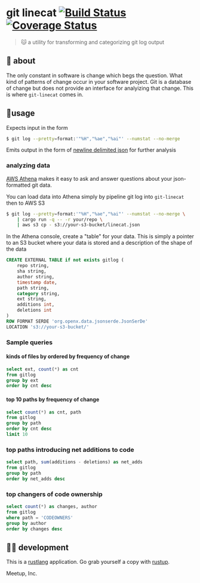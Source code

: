 # git linecat [![Build Status](https://travis-ci.com/meetup/git-linecat.svg?branch=master)](https://travis-ci.com/meetup/git-linecat) [![Coverage Status](https://coveralls.io/repos/github/meetup/git-linecat/badge.svg?branch=master)](https://coveralls.io/github/meetup/git-linecat?branch=master)

> 😽 a utility for transforming and categorizing git log output

## 🤔 about

The only constant in software is change which begs the question. What kind of patterns
of change occur in your software project. Git is a database of change but does not provide
an interface for analyizing that change. This is where `git-linecat` comes in.

## 🤸usage

Expects input in the form

```sh
$ git log --pretty=format:'"%H","%ae","%ai"' --numstat --no-merge
```

Emits output in the form of [newline delimited json](http://ndjson.org/) for further analysis

### analyzing data

[AWS Athena](https://aws.amazon.com/athena/) makes it easy to ask and answer questions about your json-formatted git data. 

You can load data into Athena simply by pipeline git log into `git-linecat` then to AWS S3

```sh
$ git log --pretty=format:'"%H","%ae","%ai"' --numstat --no-merge \
	| cargo run -q -- -r your/repo \
	| aws s3 cp - s3://your-s3-bucket/linecat.json
```

In the Athena console, create a "table" for your data. This is simply a pointer to an S3 bucket where your data is stored and a description of the shape of the data

```sql
CREATE EXTERNAL TABLE if not exists gitlog (
	repo string,
	sha string,
	author string,
	timestamp date,
	path string,
	category string,
	ext string,
	additions int,
	deletions int       
) 
ROW FORMAT SERDE 'org.openx.data.jsonserde.JsonSerDe'
LOCATION 's3://your-s3-bucket/'
```

### Sample queries

#### kinds of files by ordered by frequency of change


```sql
select ext, count(*) as cnt
from gitlog
group by ext
order by cnt desc
```

#### top 10 paths by frequency of change

```sql
select count(*) as cnt, path
from gitlog
group by path
order by cnt desc
limit 10
```

### top paths introducing net additions to code

```sql
select path, sum(additions - deletions) as net_adds
from gitlog
group by path
order by net_adds desc
```

### top changers of code ownership

```sql
select count(*) as changes, author
from gitlog
where path = 'CODEOWNERS'
group by author
order by changes desc
```

## 👩‍🏭 development

This is a [rustlang](https://www.rust-lang.org/en-US/) application.
Go grab yourself a copy with [rustup](https://rustup.rs/).

Meetup, Inc.
